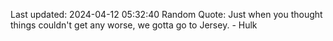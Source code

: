 Last updated: 2024-04-12 05:32:40
Random Quote: Just when you thought things couldn't get any worse, we gotta go to Jersey. - Hulk